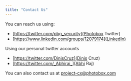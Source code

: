 ```yaml
---
title: "Contact Us"
---
```

 
You can reach us using: 

- [https://twitter.com/pbg_security](Photobox Twitter)
- [https://www.linkedin.com/groups/12079174](LinkedIn)

Using our personal twitter accounts
- [https://twitter.com/DinisCruz](Dinis Cruz)
- [https://twitter.com/_Abhiraj_](Abhi Raj)
 
You can also contact us at project-cx@photobox.com
